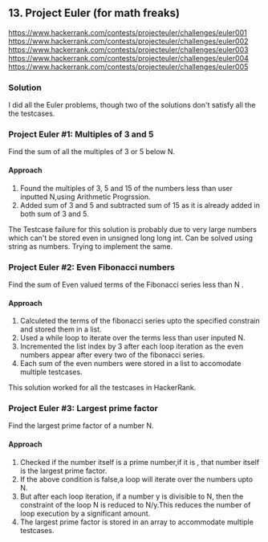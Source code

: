 ## 13. Project Euler (for math freaks)
https://www.hackerrank.com/contests/projecteuler/challenges/euler001
https://www.hackerrank.com/contests/projecteuler/challenges/euler002
https://www.hackerrank.com/contests/projecteuler/challenges/euler003
https://www.hackerrank.com/contests/projecteuler/challenges/euler004
https://www.hackerrank.com/contests/projecteuler/challenges/euler005


### Solution
I did all the Euler problems, though two of the solutions don't satisfy all the the testcases.



### Project Euler #1: Multiples of 3 and 5

Find the sum of all the multiples  of 3 or 5 below N.

#### Approach

1. Found the multiples of 3, 5 and 15 of the numbers less than user inputted N,using Arithmetic Progrssion.
2. Added sum of 3 and 5 and subtracted sum of 15 as it is already added in both sum of 3 and 5.

The Testcase failure for this solution is probably due to very large numbers which can't be stored even in unsigned long long int.
Can be solved using string as numbers. Trying to implement the same.


### Project Euler #2: Even Fibonacci numbers

Find the sum of Even valued terms of the Fibonacci series less than N .

#### Approach

1. Calculeted the terms of the fibonacci series upto the specified constrain and stored them in a list.
2. Used a while loop to iterate over the terms less than user inputed N.
3. Incremented the list index by 3 after each loop iteration as the even numbers appear after every two of the fibonacci series.
4. Each sum of the even numbers were stored in a list to accomodate multiple testcases.

This solution worked for all the testcases in HackerRank.


### Project Euler #3: Largest prime factor

Find the largest prime factor of a number N.

#### Approach

1. Checked if the number itself is a prime number,if it is , that number itself is the largest prime factor.
2. If the above condition is false,a loop will iterate over the numbers upto N.
3. But after each loop iteration, if a number y is divisible to N, then  the constraint of the loop N is reduced to N/y.This reduces the number of loop execution by a significant amount.
4. The largest prime factor is stored in an array to accommodate multiple testcases.



